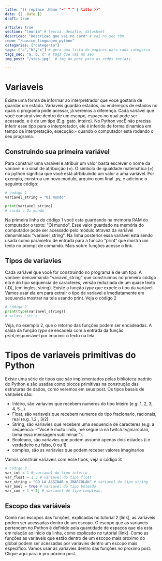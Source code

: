 ```yaml
---
title: "{{ replace .Name "-" " " | title }}"
date: {{ .Date }}
draft: true

article: true
section: "teoria" # teoria, desafio, datasheet
descricao: "Descricao que vai no card" # vai no seo tbm
repo: "/basico_linguagem_python"
categories: ["categoria"]
tags: ["a","b","c"] # gera uma lista de paginas para cada categoria
tags_seo: "a, b, c" # tags que vai no seo
img_post: "/stes.jpg"  # img do post para as redes sociais.

---
```



# Variaveis

Existe uma forma de informar ao interpretrador que voce gostaria de guardar um estado. Variaveis guardão estados, ou endereços de estados no quais o programa pode acessar, já veremos a diferença. Cada variável que você construi vive dentro de um escopo, espaço no qual pode ser acessado, e é de um tipo (E.g. gato, inteiro). No Python vocÊ não precisa inferir esse tipo para o interpretador, ele é inferido de forma dinamica em tempo de interpretação, execução:- quando o computador esta rodando o seu programa.

## Construindo sua primeira variável
Para construir uma varaivel e atribuir um valor basta escrever o nome da variável e o sinal de atribuição (=). O simbolo de igualdade matemática (=) no python significa que você está atrbibuindo um valor a uma variável. Por exemplo, construa um novo modulo, arquivo com final .py, e adicione o seguinte código:

```python
# código 1
variavel_string = "Oi mundo"

print(variavel_string)
# saida : Oi mundo
```

Na primeira linha do código 1 você esta guardando na memoria RAM do computador o texto: "Oi mundo". Esse valor guardado na memória do computador pode ser acessado pelo módulo atravez da variável denominada: "variavel_string". Na linha posterior essa variável está sendo usada como parametro de entrada para a função "print" que mostra um texto no prompt de comando. Mais sobre funções acesse o link.

## Tipos de variavies

Cada variável que você for construindo no programa é de um tipo. A variável denovimanda "variavel_string" que construimos no primeiro código ela é do tipo sequencia de caracteres, versão reduziada de um quase texto (:D), (em ingles, string). Existe a função *type* que expele o tipo da variável. Vamos usar ela em para extrair o tipo de variavel e imediatamente em sequencia mostrar na tela usando print. Veja o código 2

```python
# código 2
print(type(variavel_string))
# <class 'str'>
```
Veja, no exemplo 2, que o retorno das funções podem ser encadeadas. A saída da função *type* se encadeia com a entrada da função *print*,responsável por imprimir o texto na tela.

# Tipos de variaveis primitivas do Python

Existe uma série de tipos que são implementados pelas biblioteca padrão do Python e são usadas como blocos primitivas na construção das estruturas de dados, como veremos em seus post. Os tipos basais de variavies são:
- Inteiro, são variavies que recebem numeros do tipo Inteiro (e.g. 1, 2, 3, 4, 5 ..)
- Float, são variaveis que recebem numeros do tipo fracionario, racionais, real (e.g. 1.2 , 3/2)
- String, são variavies que recebem uma sequencia de caracteres (e.g. a sequencia: -"Você é muito lindo, me segue la na twitch.tv/jmarcolan, toma essa mensagem subliminar.").
- Booleano, são variavies que podem assumir apenas dois estados (i.e verdadeiro ou falso, 0 ou 1)
- complex, são as variavies que podem receber valores imaginarios

Vamos construir variaveis com esse tipos, veja o código 3:
```python
# código 3
var_int = 1 # variavel do tipo inteiro
var_float = 1.3 # variavel do tipo float
var_string = "GO LA ASSINAR o JMARCOLAN" # variavel do tipo string
var_bool = True # variavel do tipo boleado
var_com = 1 + 2j # variavel do tipo complexo.
```


## Escopo das variáveis 

Como nos escopos das funções, explicadas no tutorial 2 [link], as variaveis podem ser acessadas dentro de um escopo. O escopo que as variaveis pertencem no Python é definido pela quantidade de espaços que ela esta em relação ao inicio da linha, como explicado no tutorial [link]. Como as funções as variaveis que estão dentro de um escopo mais proximo do global podem ser acessadas por variavies dentro um escopo mais especifico. Vamos usar as variavies dentro das funções no proximo post. Clique aqui para ir pro póximo post.